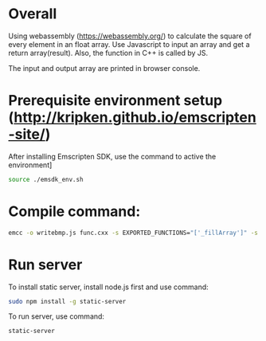 # Overall

Using webassembly (https://webassembly.org/) to calculate the square of every element in an float array. Use Javascript to input an array and get a return array(result). Also, the function in C++ is called by JS.

The input and output array are printed in browser console.

# Prerequisite environment setup (http://kripken.github.io/emscripten-site/)

After installing Emscripten SDK, use the command to active the environment]

``` bash
source ./emsdk_env.sh

```

# Compile command:
``` bash
emcc -o writebmp.js func.cxx -s EXPORTED_FUNCTIONS="['_fillArray']" -s WASM=1 -s EXTRA_EXPORTED_RUNTIME_METHODS='["ccall", "cwrap", "getValue"]' -s MODULARIZE=1 -s 'EXPORT_NAME="MyCode"'
```

# Run server
To install static server, install node.js first and use command:
```bash
sudo npm install -g static-server
```
To run server, use command:

``` bash
static-server
```
